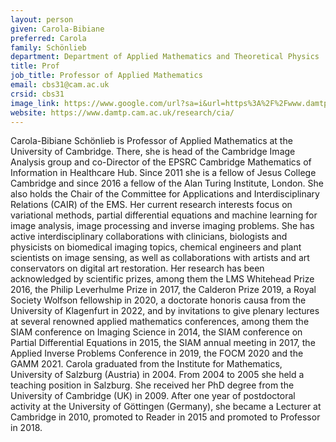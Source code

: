 ```yaml
---
layout: person
given: Carola-Bibiane
preferred: Carola
family: Schönlieb
department: Department of Applied Mathematics and Theoretical Physics
title: Prof
job_title: Professor of Applied Mathematics
email: cbs31@cam.ac.uk
crsid: cbs31
image_link: https://www.google.com/url?sa=i&url=https%3A%2F%2Fwww.damtp.cam.ac.uk%2Fuser%2Fcbs31%2F&psig=AOvVaw3bxIMF2ryGsUbXGHB2teXq&ust=1696431336053000&source=images&cd=vfe&opi=89978449&ved=0CBAQjRxqFwoTCPDD2q2R2oEDFQAAAAAdAAAAABAD
website: https://www.damtp.cam.ac.uk/research/cia/
---
```


Carola-Bibiane Schönlieb is Professor of Applied Mathematics at the University of Cambridge. There, she is head of the Cambridge Image Analysis group and co-Director of the EPSRC Cambridge Mathematics of Information in Healthcare Hub. Since 2011 she is a fellow of Jesus College Cambridge and since 2016 a fellow of the Alan Turing Institute, London. She also holds the Chair of the Committee for Applications and Interdisciplinary Relations (CAIR) of the EMS. Her current research interests focus on variational methods, partial differential equations and machine learning for image analysis, image processing and inverse imaging problems. She has active interdisciplinary collaborations with clinicians, biologists and physicists on biomedical imaging topics, chemical engineers and plant scientists on image sensing, as well as collaborations with artists and art conservators on digital art restoration.  Her research has been acknowledged by scientific prizes, among them the LMS Whitehead Prize 2016, the Philip Leverhulme Prize in 2017, the Calderon Prize 2019, a Royal Society Wolfson fellowship in 2020, a doctorate honoris causa from the University of Klagenfurt in 2022, and by invitations to give plenary lectures at several renowned applied mathematics conferences, among them the SIAM conference on Imaging Science in 2014, the SIAM conference on Partial Differential Equations in 2015, the SIAM annual meeting in 2017, the Applied Inverse Problems Conference in 2019, the FOCM 2020 and the GAMM 2021.  Carola graduated from the Institute for Mathematics, University of Salzburg (Austria) in 2004. From 2004 to 2005 she held a teaching position in Salzburg. She received her PhD degree from the University of Cambridge (UK) in 2009. After one year of postdoctoral activity at the University of Göttingen (Germany), she became a Lecturer at Cambridge in 2010, promoted to Reader in 2015 and promoted to Professor in 2018.